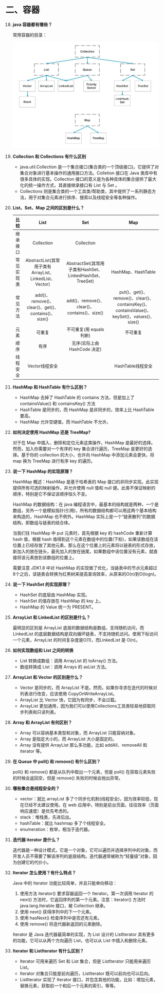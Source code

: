 # 二、容器

18. **java 容器都有哪些？**

    常用容器的目录：

    ![](./images/2.jpg)


19. **Collection 和 Collections 有什么区别**

    - java.util.Collection 是一个集合接口(集合类的一个顶级接口)。它提供了对集合对象进行基本操作的通用接口方法。Colletion 接口在 Java 类库中有很多具体的实现。Collection 接口的意义是为各种具体的集合提供了最大化的统一操作方式，其直接继承接口有 List 与 Set 。
    - Collections 则是集合类的一个工具类/帮助类，其中提供了一系列静态方法，用于对集合元素进行排序、搜索以及线程安全等各种操作。 

20. **List、Set、Map 之间的区别是什么？**

    |    比较    |                          List                           |                           Set                            |                             Map                              |
    | :--------: | :-----------------------------------------------------: | :------------------------------------------------------: | :----------------------------------------------------------: |
    |  继承接口  |                       Collection                        |                        Collection                        |                                                              |
    | 常见实现类 | AbstractList(其常用子类有ArrayList、LinkedList、Vector) | AbstractSet(其常用子类有HashSet、LinkedHashSet、TreeSet) |                      HashMap、HashTable                      |
    |  常见方法  |   add()、remove()、clear()、get()、contains()、size()   |       add()、remove()、clear()、contains()、size()       | put()、get()、remove()、clear()、containsKey()、containsValue()、keySet()、values()、size() |
    |    元素    |                         可重复                          |                 不可重复(用 equals 判断)                 |                           不可重复                           |
    |    顺序    |                          有序                           |               无序(实际上由 HashCode 决定)               |                                                              |
    |  线程安全  |                     Vector线程安全                      |                                                          |                      HashTable线程安全                       |

21. **HashMap 和 HashTable 有什么区别？**

    - HashMap 去掉了 HashTable 的 contains 方法，但是加上了 containsValue() 和 containsKey() 方法
    - HashTable 是同步的，而 HashMap 是非同步的，效率上比 HashTable 要高。
    - HashMap 允许空键值，而 HashTable 不允许。

22. **如何决定使用 HashMap 还是 TreeMap?**

    对于在 Map 中插入、删除和定位元素这类操作，HashMap 是最好的选择。然而，加入你需要对一个有序的 key 集合进行遍历，TreeMap 是更好的选择。基于你的 collection 的大小，也许向 HashMap 中添加元素会更快，将 map 换为 TreeMap 进行有序 key 的遍历。

23. **说一下 HashMap 的实现原理？**

    HashMap 概述：HashMap 是基于哈希表的 Map 接口的非同步实现。此实现提供所有可选的映射操作，并允许使用 null 值和 null 键。此类不保证映射的顺序，特别是它不保证该顺序恒久不变。	

    HashMap 的数据结构：在 java 编程语言中，最基本的结构就是两种，一个是数组，另外一个是模拟指针(引用)，所有的数据结构都可以用这两个基本结构来构造的，HashMap 也不例外。HashMap 实际上是一个“链表散列”的数据结构，即数组与链表的结合体。

    当我们往 HashMap 中 put 元素时，首先根据 key 的 hashCode 重新计算 hash 值，根据 hash 值得到这个元素在数组中的位置(下标)，如果该数组在该位置上已经存放了其他元素，那么在这个位置上的元素将以链表的形式存放，新加入的放在链头，最先加入的放在链尾，如果数组中该位置没有元素，就直接将该元素放到该数组的位置上。

    需要注意 JDK1.8 中对 HashMap 的实现做了优化，当链表中的节点元素超过8个之后，该链表会转换为红黑树来提高查询效率，从原来的O(n)到O(logn)。

24. **说一下 HashSet 的实现原理？**
    - HashSet 的底层由 HashMap 实现。
    - HashSet 的值存放在 HashMap 的 key 上。
    - HashMap 的 Value 统一为 PRESENT。

25. **ArrayList 和 LinkedList 的区别是什么？**

    最明显的区别是 ArrayList 底层的数据结构是数组，支持随机访问，而LinkedList 的底层数据结构是双向循环链表，不支持随机访问。使用下标访问一个元素，ArrayList 的时间复杂度是O(1)，而LinkedList 是 O(n)。

26. **如何实现数组和 List 之间的转换**
    - List 转换成数组：调用 ArrayList 的 toArray() 方法。
    - 数组转换成 List：调用 Arrays 的 asList 方法。

27. **ArrayList 和 Vector 的区别是什么？**
    - Vector 是同步的，而 ArrayList 不是。然而，如果你寻求在迭代的时候对列表进行改变，应该使用 CopyOnWriteArrayList。
    - ArrayList 比 Vector 快，它因为有同步，不会过载。
    - ArrayList 更加通用，因为我们可以使用Collections工具类轻易地获取同步列表和只读列表。

28. **Array 和 ArrayList 有何区别？**
    - Array 可以容纳基本类型和对象，而 ArrayList 只能容纳对象。
    - Array 是指定大小的，而 ArrayList 大小是固定的。
    - Array 没有提供 ArrayList 那么多功能，比如 addAll、removeAll 和 iterator 等。

29. **在 Queue 中 poll() 和 remove() 有什么区别？**

    poll() 和 remove() 都是从队列中取出一个元素，但是 poll() 在获取元素失败的时候会返回空，但是 remove() 失败的时候会抛出异常。

30. **哪些集合是线程安全的？**

    - vector：就比 arrayList 多了个同步化机制(线程安全)，因为效率较低，现在已经不太建议使用。在 web 应用中，特别是前台页面，往往效率（页面响应速度）是优先考虑的。
    - stack：堆栈类，先进后出。
    - hashTable：就比 hashmap 多了个线程安全。
    - enumeration：枚举，相当于迭代器。

31. **迭代器 iterator 是什么？**

    迭代器是一种设计模式，它是一个对象，它可以遍历并选择序列中的对象，而开发人员不需要了解该序列的底层结构。迭代器通常被称为“轻量级”对象，因为创建它的代价小。

32. **Iterator 怎么使用？有什么特点？**

    Java 中的 Iterator 功能比较简单，并且只能单向移动：

    1. 使用方法 iterator() 要求容器返回一个 Iterator。第一次调用 Iterator 的 next() 方法时，它返回序列的第一个元素。注意：iterator() 方法时 java.lang.Iterable 接口，被 Collection 继承。
    2. 使用 next() 获得序列中的下一个元素。
    3. 使用 hasNext() 检查序列中是否还有元素。
    4. 使用 remove() 将迭代器新返回的元素删除。

    Iterator 是 Java 迭代器最简单的实现，为 List 设计的 ListIterator 具有更多的功能，它可以从两个方向遍历 List，也可以从 List 中插入和删除元素。

33. **Iterator 和 ListIterator 有什么区别？**
    - Iterator 可用来遍历 Set 和 List 集合，但是 ListIterator 只能用来遍历 List。
    - Iterator 对集合只能是前向遍历，ListIterator 既可以前向也可以后向。
    - ListIterator 实现了 Iterator 接口，并包含其他的功能，比如：增加元素，替换元素，获取前一个和后一个元素的索引，等等。



